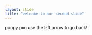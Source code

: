 ```yaml
---
layout: slide
title: "welcome to our second slide"
---
```

poopy poo
use the left arrow to go back!
